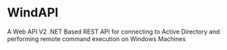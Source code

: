 # WindAPI
A Web API V2 .NET Based REST API for connecting to Active Directory and performing remote command execution on Windows Machines
